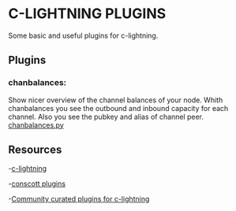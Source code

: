 # C-LIGHTNING PLUGINS

Some basic and useful plugins for c-lightning.

## Plugins
### chanbalances:  

Show nicer overview of the channel balances of your node. Whith chanbalances you see the outbound and inbound capacity 
for each channel. Also you see the pubkey and alias of channel peer. [chanbalances.py](https://github.com/lngamesnet/c-lightning-plugins/blob/master/chanbalances.py)

## Resources

-[c-lightning](https://github.com/ElementsProject/lightning)

-[conscott plugins](https://github.com/conscott/c-lightning-plugins)

-[Community curated plugins for c-lightning](https://github.com/lightningd/plugins)
